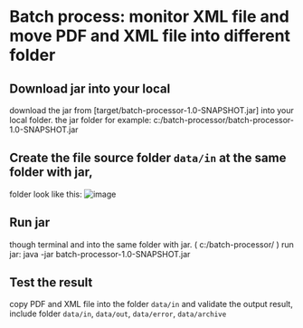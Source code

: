 # Batch process: monitor XML file and move PDF and XML file into different folder

## Download jar into your local

download the jar from [target/batch-processor-1.0-SNAPSHOT.jar] into your local folder.
the jar folder for example: 
  c:/batch-processor/batch-processor-1.0-SNAPSHOT.jar

## Create the file source folder `data/in` at the same  folder with jar, 

folder look like this:
![image](https://user-images.githubusercontent.com/67679233/126707090-057cb4fb-b6ff-4288-8ec2-ffb2cb97a032.png)

## Run jar

though terminal and into the same folder with jar. (  c:/batch-processor/ )
run jar:
  java -jar batch-processor-1.0-SNAPSHOT.jar

## Test the result

copy PDF and XML file into the folder `data/in` and validate the output result, include folder `data/in`, `data/out`, `data/error`, `data/archive`
